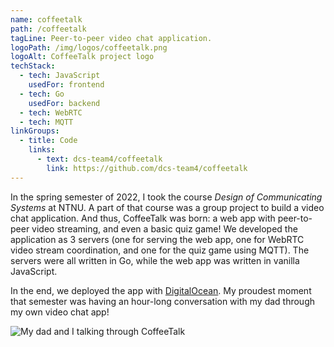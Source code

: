 ```yaml
---
name: coffeetalk
path: /coffeetalk
tagLine: Peer-to-peer video chat application.
logoPath: /img/logos/coffeetalk.png
logoAlt: CoffeeTalk project logo
techStack:
  - tech: JavaScript
    usedFor: frontend
  - tech: Go
    usedFor: backend
  - tech: WebRTC
  - tech: MQTT
linkGroups:
  - title: Code
    links:
      - text: dcs-team4/coffeetalk
        link: https://github.com/dcs-team4/coffeetalk
---
```


In the spring semester of 2022, I took the course _Design of Communicating Systems_ at NTNU. A part
of that course was a group project to build a video chat application. And thus, CoffeeTalk was born:
a web app with peer-to-peer video streaming, and even a basic quiz game! We developed the
application as 3 servers (one for serving the web app, one for WebRTC video stream coordination, and
one for the quiz game using MQTT). The servers were all written in Go, while the web app was written
in vanilla JavaScript.

In the end, we deployed the app with [DigitalOcean](https://www.digitalocean.com/). My proudest
moment that semester was having an hour-long conversation with my dad through my own video chat app!

![My dad and I talking through CoffeeTalk](/img/screenshots/coffeetalk.png)
